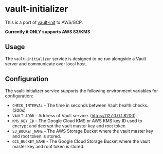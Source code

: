 # vault-initializer

This is a port of [vault-init](https://github.com/kelseyhightower/vault-init) to AWS/GCP.

**Currently it ONLY supports AWS S3/KMS**

## Usage

The `vault-initializer` service is designed to be run alongside a Vault server and communicate over local host.


## Configuration

The vault-initializer service supports the following environment variables for configuration:

* `CHECK_INTERVAL` - The time in seconds between Vault health checks. (300s)
* `VAULT_ADDR` - Address of Vault service. (https://127.0.0.1:8200)
* `KMS_KEY_ID` - The Google Cloud KMS or AWS KMS key ID used to encrypt and decrypt the vault master key and root token.
* `S3_BUCKET_NAME`  - The AWS Storage Bucket where the vault master key and root token is stored.
* `GCS_BUCKET_NAME` - The Google Cloud Storage Bucket where the vault master key and root token is stored.
